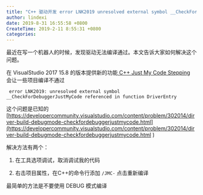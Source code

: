 ```yaml
---
title: "C++ 驱动开发 error LNK2019 unresolved external symbol __CheckForDebuggerJustMyCode referenced in function DriverEntry"
author: lindexi
date: 2019-8-31 16:55:58 +0800
CreateTime: 2019-2-11 8:55:31 +0800
categories: 
---
```


最近在写一个机器人的时候，发现驱动无法编译通过。本文告诉大家如何解决这个问题。

<!--more-->



在 VisualStudio 2017 15.8 的版本提供新的功能[ C++ Just My Code Stepping ](https://blogs.msdn.microsoft.com/vcblog/2018/06/29/announcing-jmc-stepping-in-visual-studio/) 会让一些项目编译不通过

```
 error LNK2019: unresolved external symbol __CheckForDebuggerJustMyCode referenced in function DriverEntry
```

这个问题是已知的 [https://developercommunity.visualstudio.com/content/problem/302014/dirver-build-debugmode-checkfordebuggerjustmycode.html](https://developercommunity.visualstudio.com/content/problem/302014/dirver-build-debugmode-checkfordebuggerjustmycode.html )

解决方法有两个：

1. 在工具选项调试，取消调试我的代码

1. 右击项目属性，在C++的命令行添加 `/JMC-`  点击重新编译

最简单的方法是不要使用 DEBUG 模式编译

